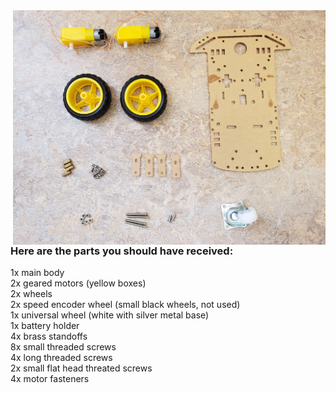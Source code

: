 <img src="/Images/chassis_parts.jpg" width=500 align=right>

<h3>Here are the parts you should have received:</h3>
<p>1x main body<br />2x geared motors (yellow boxes)<br />2x wheels<br />2x speed encoder wheel (small black wheels, not used)<br />1x universal wheel (white with silver metal base)<br />1x battery holder<br />4x brass standoffs<br />8x small threaded screws<br />4x long threaded screws<br />2x small flat head threated screws<br />4x motor fasteners</p>
